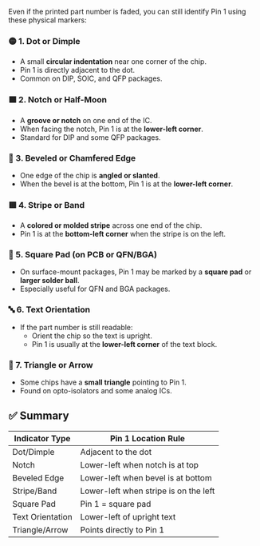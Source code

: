 
Even if the printed part number is faded, you can still identify Pin 1 using these physical markers:

### 🟡 1. Dot or Dimple
- A small **circular indentation** near one corner of the chip.
- Pin 1 is directly adjacent to the dot.
- Common on DIP, SOIC, and QFP packages.

### 🟪 2. Notch or Half-Moon
- A **groove or notch** on one end of the IC.
- When facing the notch, Pin 1 is at the **lower-left corner**.
- Standard for DIP and some QFP packages.

### 🔺 3. Beveled or Chamfered Edge
- One edge of the chip is **angled or slanted**.
- When the bevel is at the bottom, Pin 1 is at the **lower-left corner**.

### 🟥 4. Stripe or Band
- A **colored or molded stripe** across one end of the chip.
- Pin 1 is at the **bottom-left corner** when the stripe is on the left.

### 🔳 5. Square Pad (on PCB or QFN/BGA)
- On surface-mount packages, Pin 1 may be marked by a **square pad** or **larger solder ball**.
- Especially useful for QFN and BGA packages.

### 🔤 6. Text Orientation
- If the part number is still readable:
  - Orient the chip so the text is upright.
  - Pin 1 is usually at the **lower-left corner** of the text block.

### 📐 7. Triangle or Arrow
- Some chips have a **small triangle** pointing to Pin 1.
- Found on opto-isolators and some analog ICs.

## ✅ Summary

| Indicator Type     | Pin 1 Location Rule                     |
|--------------------|-----------------------------------------|
| Dot/Dimple         | Adjacent to the dot                     |
| Notch              | Lower-left when notch is at top         |
| Beveled Edge       | Lower-left when bevel is at bottom      |
| Stripe/Band        | Lower-left when stripe is on the left   |
| Square Pad         | Pin 1 = square pad                      |
| Text Orientation   | Lower-left of upright text              |
| Triangle/Arrow     | Points directly to Pin 1                |

